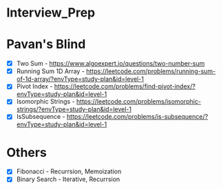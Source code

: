 # Interview_Prep

<!-- - [ ] Placeholder - -->

# Pavan's Blind

- [x] Two Sum - https://www.algoexpert.io/questions/two-number-sum
- [x] Running Sum 1D Array - https://leetcode.com/problems/running-sum-of-1d-array/?envType=study-plan&id=level-1
- [x] Pivot Index - https://leetcode.com/problems/find-pivot-index/?envType=study-plan&id=level-1
- [x] Isomorphic Strings - https://leetcode.com/problems/isomorphic-strings/?envType=study-plan&id=level-1
- [x] IsSubsequence - https://leetcode.com/problems/is-subsequence/?envType=study-plan&id=level-1

# Others

- [x] Fibonacci - Recurrsion, Memoization
- [x] Binary Search - Iterative, Recurrsion
